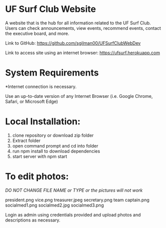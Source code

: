 # UF Surf Club Website
A website that is the hub for all information related to the UF Surf Club. Users can check announcements, view events, recommend events, contact the executive board, and more.

Link to GitHub: https://github.com/sgilman00/UFSurfClubWebDev

Link to access site using an internet browser: https://ufsurf.herokuapp.com 
# System Requirements
*Internet connection is necessary.

Use an up-to-date version of any Internet Browser (i.e. Google Chrome, Safari, or Microsoft Edge)

# Local Installation:
1. clone repository or download zip folder
2. Extract folder
3. open command prompt and cd into folder
4. run npm install to download dependencies
5. start server with npm start

# To edit photos: 

*DO NOT CHANGE FILE NAME or TYPE or the pictures will not work*

president.png
vice.png
treasurer.jpeg
secretary.png
team captain.png
socialmed1.png
socialmed2.jpg
socialmed3.png

Login as admin using credentials provided and upload photos and descriptions as necessary.
